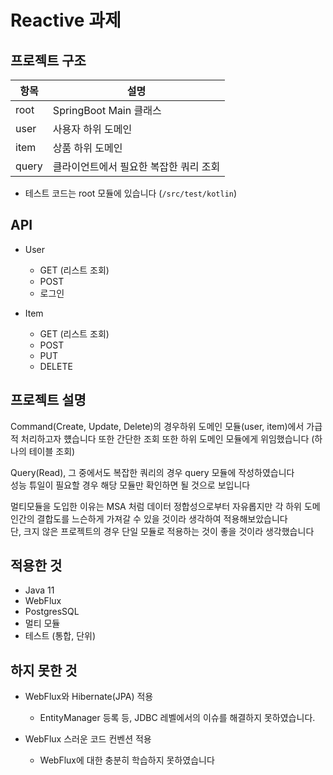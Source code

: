 # Reactive 과제

## 프로젝트 구조

| 항목    | 설명                    |
|-------|-----------------------|
| root  | SpringBoot Main 클래스   |
| user  | 사용자 하위 도메인            |
| item  | 상품 하위 도메인             |
| query | 클라이언트에서 필요한 복잡한 쿼리 조회 |

* 테스트 코드는 root 모듈에 있습니다 (`/src/test/kotlin`)

## API

- User
  - GET (리스트 조회)
  - POST
  - 로그인

- Item
  - GET (리스트 조회)
  - POST
  - PUT
  - DELETE

## 프로젝트 설명

Command(Create, Update, Delete)의 경우하위 도메인 모듈(user, item)에서 가급적 처리하고자 헀습니다
또한 간단한 조회 또한 하위 도메인 모듈에게 위임했습니다 (하나의 테이블 조회)

Query(Read), 그 중에서도 복잡한 쿼리의 경우 query 모듈에 작성하였습니다  
성능 튜일이 필요할 경우 해당 모듈만 확인하면 될 것으로 보입니다

멀티모듈을 도입한 이유는 MSA 처럼 데이터 정합성으로부터 자유롭지만 각 하위 도메인간의 결합도를 느슨하게 가져갈 수 있을 것이라 생각하여 적용해보았습니다  
단, 크지 않은 프로젝트의 경우 단일 모듈로 적용하는 것이 좋을 것이라 생각했습니다


## 적용한 것

- Java 11
- WebFlux
- PostgresSQL
- 멀티 모듈
- 테스트 (통합, 단위)

## 하지 못한 것

- WebFlux와 Hibernate(JPA) 적용
  - EntityManager 등록 등, JDBC 레벨에서의 이슈를 해결하지 못하였습니다.

- WebFlux 스러운 코드 컨벤션 적용
  - WebFlux에 대한 충분히 학습하지 못하였습니다
 
